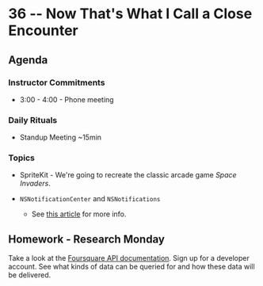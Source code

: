 # 36 -- Now That's What I Call a Close Encounter

## Agenda

### Instructor Commitments

* 3:00 - 4:00 - Phone meeting

### Daily Rituals

* Standup Meeting ~15min

### Topics

* SpriteKit - We're going to recreate the classic arcade game _Space Invaders_.

* ```NSNotificationCenter``` and ```NSNotifications```
	* See [this article](http://nshipster.com/nsnotification-and-nsnotificationcenter/) for more info.

## Homework - Research Monday

Take a look at the [Foursquare API documentation](https://developer.foursquare.com). Sign up for a developer account. See what kinds of data can be queried for and how these data will be delivered.